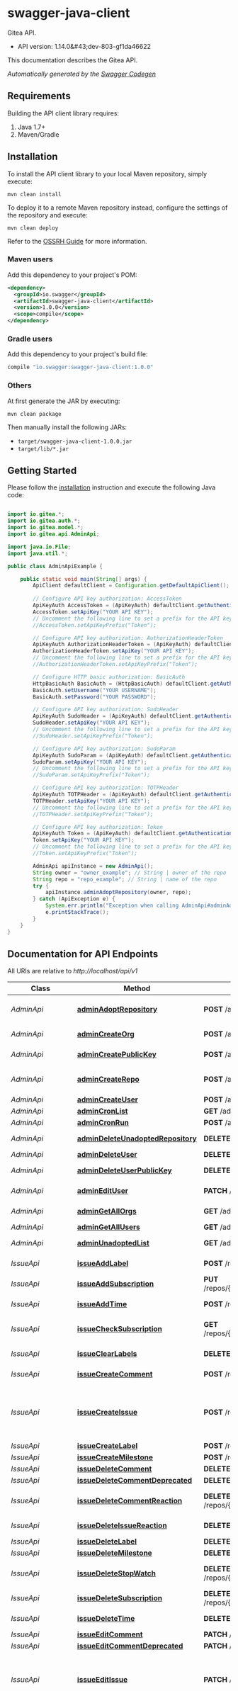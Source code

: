 # swagger-java-client

Gitea API.
- API version: 1.14.0&amp;#43;dev-803-gf1da46622

This documentation describes the Gitea API.


*Automatically generated by the [Swagger Codegen](https://github.com/swagger-api/swagger-codegen)*


## Requirements

Building the API client library requires:
1. Java 1.7+
2. Maven/Gradle

## Installation

To install the API client library to your local Maven repository, simply execute:

```shell
mvn clean install
```

To deploy it to a remote Maven repository instead, configure the settings of the repository and execute:

```shell
mvn clean deploy
```

Refer to the [OSSRH Guide](http://central.sonatype.org/pages/ossrh-guide.html) for more information.

### Maven users

Add this dependency to your project's POM:

```xml
<dependency>
  <groupId>io.swagger</groupId>
  <artifactId>swagger-java-client</artifactId>
  <version>1.0.0</version>
  <scope>compile</scope>
</dependency>
```

### Gradle users

Add this dependency to your project's build file:

```groovy
compile "io.swagger:swagger-java-client:1.0.0"
```

### Others

At first generate the JAR by executing:

```shell
mvn clean package
```

Then manually install the following JARs:

* `target/swagger-java-client-1.0.0.jar`
* `target/lib/*.jar`

## Getting Started

Please follow the [installation](#installation) instruction and execute the following Java code:

```java

import io.gitea.*;
import io.gitea.auth.*;
import io.gitea.model.*;
import io.gitea.api.AdminApi;

import java.io.File;
import java.util.*;

public class AdminApiExample {

    public static void main(String[] args) {
        ApiClient defaultClient = Configuration.getDefaultApiClient();
        
        // Configure API key authorization: AccessToken
        ApiKeyAuth AccessToken = (ApiKeyAuth) defaultClient.getAuthentication("AccessToken");
        AccessToken.setApiKey("YOUR API KEY");
        // Uncomment the following line to set a prefix for the API key, e.g. "Token" (defaults to null)
        //AccessToken.setApiKeyPrefix("Token");

        // Configure API key authorization: AuthorizationHeaderToken
        ApiKeyAuth AuthorizationHeaderToken = (ApiKeyAuth) defaultClient.getAuthentication("AuthorizationHeaderToken");
        AuthorizationHeaderToken.setApiKey("YOUR API KEY");
        // Uncomment the following line to set a prefix for the API key, e.g. "Token" (defaults to null)
        //AuthorizationHeaderToken.setApiKeyPrefix("Token");

        // Configure HTTP basic authorization: BasicAuth
        HttpBasicAuth BasicAuth = (HttpBasicAuth) defaultClient.getAuthentication("BasicAuth");
        BasicAuth.setUsername("YOUR USERNAME");
        BasicAuth.setPassword("YOUR PASSWORD");

        // Configure API key authorization: SudoHeader
        ApiKeyAuth SudoHeader = (ApiKeyAuth) defaultClient.getAuthentication("SudoHeader");
        SudoHeader.setApiKey("YOUR API KEY");
        // Uncomment the following line to set a prefix for the API key, e.g. "Token" (defaults to null)
        //SudoHeader.setApiKeyPrefix("Token");

        // Configure API key authorization: SudoParam
        ApiKeyAuth SudoParam = (ApiKeyAuth) defaultClient.getAuthentication("SudoParam");
        SudoParam.setApiKey("YOUR API KEY");
        // Uncomment the following line to set a prefix for the API key, e.g. "Token" (defaults to null)
        //SudoParam.setApiKeyPrefix("Token");

        // Configure API key authorization: TOTPHeader
        ApiKeyAuth TOTPHeader = (ApiKeyAuth) defaultClient.getAuthentication("TOTPHeader");
        TOTPHeader.setApiKey("YOUR API KEY");
        // Uncomment the following line to set a prefix for the API key, e.g. "Token" (defaults to null)
        //TOTPHeader.setApiKeyPrefix("Token");

        // Configure API key authorization: Token
        ApiKeyAuth Token = (ApiKeyAuth) defaultClient.getAuthentication("Token");
        Token.setApiKey("YOUR API KEY");
        // Uncomment the following line to set a prefix for the API key, e.g. "Token" (defaults to null)
        //Token.setApiKeyPrefix("Token");

        AdminApi apiInstance = new AdminApi();
        String owner = "owner_example"; // String | owner of the repo
        String repo = "repo_example"; // String | name of the repo
        try {
            apiInstance.adminAdoptRepository(owner, repo);
        } catch (ApiException e) {
            System.err.println("Exception when calling AdminApi#adminAdoptRepository");
            e.printStackTrace();
        }
    }
}

```

## Documentation for API Endpoints

All URIs are relative to *http://localhost/api/v1*

Class | Method | HTTP request | Description
------------ | ------------- | ------------- | -------------
*AdminApi* | [**adminAdoptRepository**](docs/AdminApi.md#adminAdoptRepository) | **POST** /admin/unadopted/{owner}/{repo} | Adopt unadopted files as a repository
*AdminApi* | [**adminCreateOrg**](docs/AdminApi.md#adminCreateOrg) | **POST** /admin/users/{username}/orgs | Create an organization
*AdminApi* | [**adminCreatePublicKey**](docs/AdminApi.md#adminCreatePublicKey) | **POST** /admin/users/{username}/keys | Add a public key on behalf of a user
*AdminApi* | [**adminCreateRepo**](docs/AdminApi.md#adminCreateRepo) | **POST** /admin/users/{username}/repos | Create a repository on behalf of a user
*AdminApi* | [**adminCreateUser**](docs/AdminApi.md#adminCreateUser) | **POST** /admin/users | Create a user
*AdminApi* | [**adminCronList**](docs/AdminApi.md#adminCronList) | **GET** /admin/cron | List cron tasks
*AdminApi* | [**adminCronRun**](docs/AdminApi.md#adminCronRun) | **POST** /admin/cron/{task} | Run cron task
*AdminApi* | [**adminDeleteUnadoptedRepository**](docs/AdminApi.md#adminDeleteUnadoptedRepository) | **DELETE** /admin/unadopted/{owner}/{repo} | Delete unadopted files
*AdminApi* | [**adminDeleteUser**](docs/AdminApi.md#adminDeleteUser) | **DELETE** /admin/users/{username} | Delete a user
*AdminApi* | [**adminDeleteUserPublicKey**](docs/AdminApi.md#adminDeleteUserPublicKey) | **DELETE** /admin/users/{username}/keys/{id} | Delete a user&#39;s public key
*AdminApi* | [**adminEditUser**](docs/AdminApi.md#adminEditUser) | **PATCH** /admin/users/{username} | Edit an existing user
*AdminApi* | [**adminGetAllOrgs**](docs/AdminApi.md#adminGetAllOrgs) | **GET** /admin/orgs | List all organizations
*AdminApi* | [**adminGetAllUsers**](docs/AdminApi.md#adminGetAllUsers) | **GET** /admin/users | List all users
*AdminApi* | [**adminUnadoptedList**](docs/AdminApi.md#adminUnadoptedList) | **GET** /admin/unadopted | List unadopted repositories
*IssueApi* | [**issueAddLabel**](docs/IssueApi.md#issueAddLabel) | **POST** /repos/{owner}/{repo}/issues/{index}/labels | Add a label to an issue
*IssueApi* | [**issueAddSubscription**](docs/IssueApi.md#issueAddSubscription) | **PUT** /repos/{owner}/{repo}/issues/{index}/subscriptions/{user} | Subscribe user to issue
*IssueApi* | [**issueAddTime**](docs/IssueApi.md#issueAddTime) | **POST** /repos/{owner}/{repo}/issues/{index}/times | Add tracked time to a issue
*IssueApi* | [**issueCheckSubscription**](docs/IssueApi.md#issueCheckSubscription) | **GET** /repos/{owner}/{repo}/issues/{index}/subscriptions/check | Check if user is subscribed to an issue
*IssueApi* | [**issueClearLabels**](docs/IssueApi.md#issueClearLabels) | **DELETE** /repos/{owner}/{repo}/issues/{index}/labels | Remove all labels from an issue
*IssueApi* | [**issueCreateComment**](docs/IssueApi.md#issueCreateComment) | **POST** /repos/{owner}/{repo}/issues/{index}/comments | Add a comment to an issue
*IssueApi* | [**issueCreateIssue**](docs/IssueApi.md#issueCreateIssue) | **POST** /repos/{owner}/{repo}/issues | Create an issue. If using deadline only the date will be taken into account, and time of day ignored.
*IssueApi* | [**issueCreateLabel**](docs/IssueApi.md#issueCreateLabel) | **POST** /repos/{owner}/{repo}/labels | Create a label
*IssueApi* | [**issueCreateMilestone**](docs/IssueApi.md#issueCreateMilestone) | **POST** /repos/{owner}/{repo}/milestones | Create a milestone
*IssueApi* | [**issueDeleteComment**](docs/IssueApi.md#issueDeleteComment) | **DELETE** /repos/{owner}/{repo}/issues/comments/{id} | Delete a comment
*IssueApi* | [**issueDeleteCommentDeprecated**](docs/IssueApi.md#issueDeleteCommentDeprecated) | **DELETE** /repos/{owner}/{repo}/issues/{index}/comments/{id} | Delete a comment
*IssueApi* | [**issueDeleteCommentReaction**](docs/IssueApi.md#issueDeleteCommentReaction) | **DELETE** /repos/{owner}/{repo}/issues/comments/{id}/reactions | Remove a reaction from a comment of an issue
*IssueApi* | [**issueDeleteIssueReaction**](docs/IssueApi.md#issueDeleteIssueReaction) | **DELETE** /repos/{owner}/{repo}/issues/{index}/reactions | Remove a reaction from an issue
*IssueApi* | [**issueDeleteLabel**](docs/IssueApi.md#issueDeleteLabel) | **DELETE** /repos/{owner}/{repo}/labels/{id} | Delete a label
*IssueApi* | [**issueDeleteMilestone**](docs/IssueApi.md#issueDeleteMilestone) | **DELETE** /repos/{owner}/{repo}/milestones/{id} | Delete a milestone
*IssueApi* | [**issueDeleteStopWatch**](docs/IssueApi.md#issueDeleteStopWatch) | **DELETE** /repos/{owner}/{repo}/issues/{index}/stopwatch/delete | Delete an issue&#39;s existing stopwatch.
*IssueApi* | [**issueDeleteSubscription**](docs/IssueApi.md#issueDeleteSubscription) | **DELETE** /repos/{owner}/{repo}/issues/{index}/subscriptions/{user} | Unsubscribe user from issue
*IssueApi* | [**issueDeleteTime**](docs/IssueApi.md#issueDeleteTime) | **DELETE** /repos/{owner}/{repo}/issues/{index}/times/{id} | Delete specific tracked time
*IssueApi* | [**issueEditComment**](docs/IssueApi.md#issueEditComment) | **PATCH** /repos/{owner}/{repo}/issues/comments/{id} | Edit a comment
*IssueApi* | [**issueEditCommentDeprecated**](docs/IssueApi.md#issueEditCommentDeprecated) | **PATCH** /repos/{owner}/{repo}/issues/{index}/comments/{id} | Edit a comment
*IssueApi* | [**issueEditIssue**](docs/IssueApi.md#issueEditIssue) | **PATCH** /repos/{owner}/{repo}/issues/{index} | Edit an issue. If using deadline only the date will be taken into account, and time of day ignored.
*IssueApi* | [**issueEditIssueDeadline**](docs/IssueApi.md#issueEditIssueDeadline) | **POST** /repos/{owner}/{repo}/issues/{index}/deadline | Set an issue deadline. If set to null, the deadline is deleted. If using deadline only the date will be taken into account, and time of day ignored.
*IssueApi* | [**issueEditLabel**](docs/IssueApi.md#issueEditLabel) | **PATCH** /repos/{owner}/{repo}/labels/{id} | Update a label
*IssueApi* | [**issueEditMilestone**](docs/IssueApi.md#issueEditMilestone) | **PATCH** /repos/{owner}/{repo}/milestones/{id} | Update a milestone
*IssueApi* | [**issueGetComment**](docs/IssueApi.md#issueGetComment) | **GET** /repos/{owner}/{repo}/issues/comments/{id} | Get a comment
*IssueApi* | [**issueGetCommentReactions**](docs/IssueApi.md#issueGetCommentReactions) | **GET** /repos/{owner}/{repo}/issues/comments/{id}/reactions | Get a list of reactions from a comment of an issue
*IssueApi* | [**issueGetComments**](docs/IssueApi.md#issueGetComments) | **GET** /repos/{owner}/{repo}/issues/{index}/comments | List all comments on an issue
*IssueApi* | [**issueGetIssue**](docs/IssueApi.md#issueGetIssue) | **GET** /repos/{owner}/{repo}/issues/{index} | Get an issue
*IssueApi* | [**issueGetIssueReactions**](docs/IssueApi.md#issueGetIssueReactions) | **GET** /repos/{owner}/{repo}/issues/{index}/reactions | Get a list reactions of an issue
*IssueApi* | [**issueGetLabel**](docs/IssueApi.md#issueGetLabel) | **GET** /repos/{owner}/{repo}/labels/{id} | Get a single label
*IssueApi* | [**issueGetLabels**](docs/IssueApi.md#issueGetLabels) | **GET** /repos/{owner}/{repo}/issues/{index}/labels | Get an issue&#39;s labels
*IssueApi* | [**issueGetMilestone**](docs/IssueApi.md#issueGetMilestone) | **GET** /repos/{owner}/{repo}/milestones/{id} | Get a milestone
*IssueApi* | [**issueGetMilestonesList**](docs/IssueApi.md#issueGetMilestonesList) | **GET** /repos/{owner}/{repo}/milestones | Get all of a repository&#39;s opened milestones
*IssueApi* | [**issueGetRepoComments**](docs/IssueApi.md#issueGetRepoComments) | **GET** /repos/{owner}/{repo}/issues/comments | List all comments in a repository
*IssueApi* | [**issueListIssues**](docs/IssueApi.md#issueListIssues) | **GET** /repos/{owner}/{repo}/issues | List a repository&#39;s issues
*IssueApi* | [**issueListLabels**](docs/IssueApi.md#issueListLabels) | **GET** /repos/{owner}/{repo}/labels | Get all of a repository&#39;s labels
*IssueApi* | [**issuePostCommentReaction**](docs/IssueApi.md#issuePostCommentReaction) | **POST** /repos/{owner}/{repo}/issues/comments/{id}/reactions | Add a reaction to a comment of an issue
*IssueApi* | [**issuePostIssueReaction**](docs/IssueApi.md#issuePostIssueReaction) | **POST** /repos/{owner}/{repo}/issues/{index}/reactions | Add a reaction to an issue
*IssueApi* | [**issueRemoveLabel**](docs/IssueApi.md#issueRemoveLabel) | **DELETE** /repos/{owner}/{repo}/issues/{index}/labels/{id} | Remove a label from an issue
*IssueApi* | [**issueReplaceLabels**](docs/IssueApi.md#issueReplaceLabels) | **PUT** /repos/{owner}/{repo}/issues/{index}/labels | Replace an issue&#39;s labels
*IssueApi* | [**issueResetTime**](docs/IssueApi.md#issueResetTime) | **DELETE** /repos/{owner}/{repo}/issues/{index}/times | Reset a tracked time of an issue
*IssueApi* | [**issueSearchIssues**](docs/IssueApi.md#issueSearchIssues) | **GET** /repos/issues/search | Search for issues across the repositories that the user has access to
*IssueApi* | [**issueStartStopWatch**](docs/IssueApi.md#issueStartStopWatch) | **POST** /repos/{owner}/{repo}/issues/{index}/stopwatch/start | Start stopwatch on an issue.
*IssueApi* | [**issueStopStopWatch**](docs/IssueApi.md#issueStopStopWatch) | **POST** /repos/{owner}/{repo}/issues/{index}/stopwatch/stop | Stop an issue&#39;s existing stopwatch.
*IssueApi* | [**issueSubscriptions**](docs/IssueApi.md#issueSubscriptions) | **GET** /repos/{owner}/{repo}/issues/{index}/subscriptions | Get users who subscribed on an issue.
*IssueApi* | [**issueTrackedTimes**](docs/IssueApi.md#issueTrackedTimes) | **GET** /repos/{owner}/{repo}/issues/{index}/times | List an issue&#39;s tracked times
*MiscellaneousApi* | [**getSigningKey**](docs/MiscellaneousApi.md#getSigningKey) | **GET** /signing-key.gpg | Get default signing-key.gpg
*MiscellaneousApi* | [**getVersion**](docs/MiscellaneousApi.md#getVersion) | **GET** /version | Returns the version of the Gitea application
*MiscellaneousApi* | [**renderMarkdown**](docs/MiscellaneousApi.md#renderMarkdown) | **POST** /markdown | Render a markdown document as HTML
*MiscellaneousApi* | [**renderMarkdownRaw**](docs/MiscellaneousApi.md#renderMarkdownRaw) | **POST** /markdown/raw | Render raw markdown as HTML
*NotificationApi* | [**notifyGetList**](docs/NotificationApi.md#notifyGetList) | **GET** /notifications | List users&#39;s notification threads
*NotificationApi* | [**notifyGetRepoList**](docs/NotificationApi.md#notifyGetRepoList) | **GET** /repos/{owner}/{repo}/notifications | List users&#39;s notification threads on a specific repo
*NotificationApi* | [**notifyGetThread**](docs/NotificationApi.md#notifyGetThread) | **GET** /notifications/threads/{id} | Get notification thread by ID
*NotificationApi* | [**notifyNewAvailable**](docs/NotificationApi.md#notifyNewAvailable) | **GET** /notifications/new | Check if unread notifications exist
*NotificationApi* | [**notifyReadList**](docs/NotificationApi.md#notifyReadList) | **PUT** /notifications | Mark notification threads as read, pinned or unread
*NotificationApi* | [**notifyReadRepoList**](docs/NotificationApi.md#notifyReadRepoList) | **PUT** /repos/{owner}/{repo}/notifications | Mark notification threads as read, pinned or unread on a specific repo
*NotificationApi* | [**notifyReadThread**](docs/NotificationApi.md#notifyReadThread) | **PATCH** /notifications/threads/{id} | Mark notification thread as read by ID
*OrganizationApi* | [**createOrgRepo**](docs/OrganizationApi.md#createOrgRepo) | **POST** /orgs/{org}/repos | Create a repository in an organization
*OrganizationApi* | [**createOrgRepoDeprecated**](docs/OrganizationApi.md#createOrgRepoDeprecated) | **POST** /org/{org}/repos | Create a repository in an organization
*OrganizationApi* | [**orgAddTeamMember**](docs/OrganizationApi.md#orgAddTeamMember) | **PUT** /teams/{id}/members/{username} | Add a team member
*OrganizationApi* | [**orgAddTeamRepository**](docs/OrganizationApi.md#orgAddTeamRepository) | **PUT** /teams/{id}/repos/{org}/{repo} | Add a repository to a team
*OrganizationApi* | [**orgConcealMember**](docs/OrganizationApi.md#orgConcealMember) | **DELETE** /orgs/{org}/public_members/{username} | Conceal a user&#39;s membership
*OrganizationApi* | [**orgCreate**](docs/OrganizationApi.md#orgCreate) | **POST** /orgs | Create an organization
*OrganizationApi* | [**orgCreateHook**](docs/OrganizationApi.md#orgCreateHook) | **POST** /orgs/{org}/hooks/ | Create a hook
*OrganizationApi* | [**orgCreateLabel**](docs/OrganizationApi.md#orgCreateLabel) | **POST** /orgs/{org}/labels | Create a label for an organization
*OrganizationApi* | [**orgCreateTeam**](docs/OrganizationApi.md#orgCreateTeam) | **POST** /orgs/{org}/teams | Create a team
*OrganizationApi* | [**orgDelete**](docs/OrganizationApi.md#orgDelete) | **DELETE** /orgs/{org} | Delete an organization
*OrganizationApi* | [**orgDeleteHook**](docs/OrganizationApi.md#orgDeleteHook) | **DELETE** /orgs/{org}/hooks/{id} | Delete a hook
*OrganizationApi* | [**orgDeleteLabel**](docs/OrganizationApi.md#orgDeleteLabel) | **DELETE** /orgs/{org}/labels/{id} | Delete a label
*OrganizationApi* | [**orgDeleteMember**](docs/OrganizationApi.md#orgDeleteMember) | **DELETE** /orgs/{org}/members/{username} | Remove a member from an organization
*OrganizationApi* | [**orgDeleteTeam**](docs/OrganizationApi.md#orgDeleteTeam) | **DELETE** /teams/{id} | Delete a team
*OrganizationApi* | [**orgEdit**](docs/OrganizationApi.md#orgEdit) | **PATCH** /orgs/{org} | Edit an organization
*OrganizationApi* | [**orgEditHook**](docs/OrganizationApi.md#orgEditHook) | **PATCH** /orgs/{org}/hooks/{id} | Update a hook
*OrganizationApi* | [**orgEditLabel**](docs/OrganizationApi.md#orgEditLabel) | **PATCH** /orgs/{org}/labels/{id} | Update a label
*OrganizationApi* | [**orgEditTeam**](docs/OrganizationApi.md#orgEditTeam) | **PATCH** /teams/{id} | Edit a team
*OrganizationApi* | [**orgGet**](docs/OrganizationApi.md#orgGet) | **GET** /orgs/{org} | Get an organization
*OrganizationApi* | [**orgGetAll**](docs/OrganizationApi.md#orgGetAll) | **GET** /orgs | Get list of organizations
*OrganizationApi* | [**orgGetHook**](docs/OrganizationApi.md#orgGetHook) | **GET** /orgs/{org}/hooks/{id} | Get a hook
*OrganizationApi* | [**orgGetLabel**](docs/OrganizationApi.md#orgGetLabel) | **GET** /orgs/{org}/labels/{id} | Get a single label
*OrganizationApi* | [**orgGetTeam**](docs/OrganizationApi.md#orgGetTeam) | **GET** /teams/{id} | Get a team
*OrganizationApi* | [**orgIsMember**](docs/OrganizationApi.md#orgIsMember) | **GET** /orgs/{org}/members/{username} | Check if a user is a member of an organization
*OrganizationApi* | [**orgIsPublicMember**](docs/OrganizationApi.md#orgIsPublicMember) | **GET** /orgs/{org}/public_members/{username} | Check if a user is a public member of an organization
*OrganizationApi* | [**orgListCurrentUserOrgs**](docs/OrganizationApi.md#orgListCurrentUserOrgs) | **GET** /user/orgs | List the current user&#39;s organizations
*OrganizationApi* | [**orgListHooks**](docs/OrganizationApi.md#orgListHooks) | **GET** /orgs/{org}/hooks | List an organization&#39;s webhooks
*OrganizationApi* | [**orgListLabels**](docs/OrganizationApi.md#orgListLabels) | **GET** /orgs/{org}/labels | List an organization&#39;s labels
*OrganizationApi* | [**orgListMembers**](docs/OrganizationApi.md#orgListMembers) | **GET** /orgs/{org}/members | List an organization&#39;s members
*OrganizationApi* | [**orgListPublicMembers**](docs/OrganizationApi.md#orgListPublicMembers) | **GET** /orgs/{org}/public_members | List an organization&#39;s public members
*OrganizationApi* | [**orgListRepos**](docs/OrganizationApi.md#orgListRepos) | **GET** /orgs/{org}/repos | List an organization&#39;s repos
*OrganizationApi* | [**orgListTeamMember**](docs/OrganizationApi.md#orgListTeamMember) | **GET** /teams/{id}/members/{username} | List a particular member of team
*OrganizationApi* | [**orgListTeamMembers**](docs/OrganizationApi.md#orgListTeamMembers) | **GET** /teams/{id}/members | List a team&#39;s members
*OrganizationApi* | [**orgListTeamRepos**](docs/OrganizationApi.md#orgListTeamRepos) | **GET** /teams/{id}/repos | List a team&#39;s repos
*OrganizationApi* | [**orgListTeams**](docs/OrganizationApi.md#orgListTeams) | **GET** /orgs/{org}/teams | List an organization&#39;s teams
*OrganizationApi* | [**orgListUserOrgs**](docs/OrganizationApi.md#orgListUserOrgs) | **GET** /users/{username}/orgs | List a user&#39;s organizations
*OrganizationApi* | [**orgPublicizeMember**](docs/OrganizationApi.md#orgPublicizeMember) | **PUT** /orgs/{org}/public_members/{username} | Publicize a user&#39;s membership
*OrganizationApi* | [**orgRemoveTeamMember**](docs/OrganizationApi.md#orgRemoveTeamMember) | **DELETE** /teams/{id}/members/{username} | Remove a team member
*OrganizationApi* | [**orgRemoveTeamRepository**](docs/OrganizationApi.md#orgRemoveTeamRepository) | **DELETE** /teams/{id}/repos/{org}/{repo} | Remove a repository from a team
*OrganizationApi* | [**teamSearch**](docs/OrganizationApi.md#teamSearch) | **GET** /orgs/{org}/teams/search | Search for teams within an organization
*RepositoryApi* | [**createCurrentUserRepo**](docs/RepositoryApi.md#createCurrentUserRepo) | **POST** /user/repos | Create a repository
*RepositoryApi* | [**createFork**](docs/RepositoryApi.md#createFork) | **POST** /repos/{owner}/{repo}/forks | Fork a repository
*RepositoryApi* | [**getBlob**](docs/RepositoryApi.md#getBlob) | **GET** /repos/{owner}/{repo}/git/blobs/{sha} | Gets the blob of a repository.
*RepositoryApi* | [**getTag**](docs/RepositoryApi.md#getTag) | **GET** /repos/{owner}/{repo}/git/tags/{sha} | Gets the tag object of an annotated tag (not lightweight tags)
*RepositoryApi* | [**getTree**](docs/RepositoryApi.md#getTree) | **GET** /repos/{owner}/{repo}/git/trees/{sha} | Gets the tree of a repository.
*RepositoryApi* | [**listForks**](docs/RepositoryApi.md#listForks) | **GET** /repos/{owner}/{repo}/forks | List a repository&#39;s forks
*RepositoryApi* | [**repoAddCollaborator**](docs/RepositoryApi.md#repoAddCollaborator) | **PUT** /repos/{owner}/{repo}/collaborators/{collaborator} | Add a collaborator to a repository
*RepositoryApi* | [**repoAddTeam**](docs/RepositoryApi.md#repoAddTeam) | **PUT** /repos/{owner}/{repo}/teams/{team} | Add a team to a repository
*RepositoryApi* | [**repoAddTopc**](docs/RepositoryApi.md#repoAddTopc) | **PUT** /repos/{owner}/{repo}/topics/{topic} | Add a topic to a repository
*RepositoryApi* | [**repoCheckCollaborator**](docs/RepositoryApi.md#repoCheckCollaborator) | **GET** /repos/{owner}/{repo}/collaborators/{collaborator} | Check if a user is a collaborator of a repository
*RepositoryApi* | [**repoCheckTeam**](docs/RepositoryApi.md#repoCheckTeam) | **GET** /repos/{owner}/{repo}/teams/{team} | Check if a team is assigned to a repository
*RepositoryApi* | [**repoCreateBranch**](docs/RepositoryApi.md#repoCreateBranch) | **POST** /repos/{owner}/{repo}/branches | Create a branch
*RepositoryApi* | [**repoCreateBranchProtection**](docs/RepositoryApi.md#repoCreateBranchProtection) | **POST** /repos/{owner}/{repo}/branch_protections | Create a branch protections for a repository
*RepositoryApi* | [**repoCreateFile**](docs/RepositoryApi.md#repoCreateFile) | **POST** /repos/{owner}/{repo}/contents/{filepath} | Create a file in a repository
*RepositoryApi* | [**repoCreateHook**](docs/RepositoryApi.md#repoCreateHook) | **POST** /repos/{owner}/{repo}/hooks | Create a hook
*RepositoryApi* | [**repoCreateKey**](docs/RepositoryApi.md#repoCreateKey) | **POST** /repos/{owner}/{repo}/keys | Add a key to a repository
*RepositoryApi* | [**repoCreatePullRequest**](docs/RepositoryApi.md#repoCreatePullRequest) | **POST** /repos/{owner}/{repo}/pulls | Create a pull request
*RepositoryApi* | [**repoCreatePullReview**](docs/RepositoryApi.md#repoCreatePullReview) | **POST** /repos/{owner}/{repo}/pulls/{index}/reviews | Create a review to an pull request
*RepositoryApi* | [**repoCreatePullReviewRequests**](docs/RepositoryApi.md#repoCreatePullReviewRequests) | **POST** /repos/{owner}/{repo}/pulls/{index}/requested_reviewers | create review requests for a pull request
*RepositoryApi* | [**repoCreateRelease**](docs/RepositoryApi.md#repoCreateRelease) | **POST** /repos/{owner}/{repo}/releases | Create a release
*RepositoryApi* | [**repoCreateReleaseAttachment**](docs/RepositoryApi.md#repoCreateReleaseAttachment) | **POST** /repos/{owner}/{repo}/releases/{id}/assets | Create a release attachment
*RepositoryApi* | [**repoCreateStatus**](docs/RepositoryApi.md#repoCreateStatus) | **POST** /repos/{owner}/{repo}/statuses/{sha} | Create a commit status
*RepositoryApi* | [**repoDelete**](docs/RepositoryApi.md#repoDelete) | **DELETE** /repos/{owner}/{repo} | Delete a repository
*RepositoryApi* | [**repoDeleteBranch**](docs/RepositoryApi.md#repoDeleteBranch) | **DELETE** /repos/{owner}/{repo}/branches/{branch} | Delete a specific branch from a repository
*RepositoryApi* | [**repoDeleteBranchProtection**](docs/RepositoryApi.md#repoDeleteBranchProtection) | **DELETE** /repos/{owner}/{repo}/branch_protections/{name} | Delete a specific branch protection for the repository
*RepositoryApi* | [**repoDeleteCollaborator**](docs/RepositoryApi.md#repoDeleteCollaborator) | **DELETE** /repos/{owner}/{repo}/collaborators/{collaborator} | Delete a collaborator from a repository
*RepositoryApi* | [**repoDeleteFile**](docs/RepositoryApi.md#repoDeleteFile) | **DELETE** /repos/{owner}/{repo}/contents/{filepath} | Delete a file in a repository
*RepositoryApi* | [**repoDeleteGitHook**](docs/RepositoryApi.md#repoDeleteGitHook) | **DELETE** /repos/{owner}/{repo}/hooks/git/{id} | Delete a Git hook in a repository
*RepositoryApi* | [**repoDeleteHook**](docs/RepositoryApi.md#repoDeleteHook) | **DELETE** /repos/{owner}/{repo}/hooks/{id} | Delete a hook in a repository
*RepositoryApi* | [**repoDeleteKey**](docs/RepositoryApi.md#repoDeleteKey) | **DELETE** /repos/{owner}/{repo}/keys/{id} | Delete a key from a repository
*RepositoryApi* | [**repoDeletePullReview**](docs/RepositoryApi.md#repoDeletePullReview) | **DELETE** /repos/{owner}/{repo}/pulls/{index}/reviews/{id} | Delete a specific review from a pull request
*RepositoryApi* | [**repoDeletePullReviewRequests**](docs/RepositoryApi.md#repoDeletePullReviewRequests) | **DELETE** /repos/{owner}/{repo}/pulls/{index}/requested_reviewers | cancel review requests for a pull request
*RepositoryApi* | [**repoDeleteRelease**](docs/RepositoryApi.md#repoDeleteRelease) | **DELETE** /repos/{owner}/{repo}/releases/{id} | Delete a release
*RepositoryApi* | [**repoDeleteReleaseAttachment**](docs/RepositoryApi.md#repoDeleteReleaseAttachment) | **DELETE** /repos/{owner}/{repo}/releases/{id}/assets/{attachment_id} | Delete a release attachment
*RepositoryApi* | [**repoDeleteReleaseByTag**](docs/RepositoryApi.md#repoDeleteReleaseByTag) | **DELETE** /repos/{owner}/{repo}/releases/tags/{tag} | Delete a release by tag name
*RepositoryApi* | [**repoDeleteTag**](docs/RepositoryApi.md#repoDeleteTag) | **DELETE** /repos/{owner}/{repo}/tags/{tag} | Delete a repository&#39;s tag by name
*RepositoryApi* | [**repoDeleteTeam**](docs/RepositoryApi.md#repoDeleteTeam) | **DELETE** /repos/{owner}/{repo}/teams/{team} | Delete a team from a repository
*RepositoryApi* | [**repoDeleteTopic**](docs/RepositoryApi.md#repoDeleteTopic) | **DELETE** /repos/{owner}/{repo}/topics/{topic} | Delete a topic from a repository
*RepositoryApi* | [**repoDismissPullReview**](docs/RepositoryApi.md#repoDismissPullReview) | **POST** /repos/{owner}/{repo}/pulls/{index}/reviews/{id}/dismissals | Dismiss a review for a pull request
*RepositoryApi* | [**repoDownloadPullDiff**](docs/RepositoryApi.md#repoDownloadPullDiff) | **GET** /repos/{owner}/{repo}/pulls/{index}.diff | Get a pull request diff
*RepositoryApi* | [**repoDownloadPullPatch**](docs/RepositoryApi.md#repoDownloadPullPatch) | **GET** /repos/{owner}/{repo}/pulls/{index}.patch | Get a pull request patch file
*RepositoryApi* | [**repoEdit**](docs/RepositoryApi.md#repoEdit) | **PATCH** /repos/{owner}/{repo} | Edit a repository&#39;s properties. Only fields that are set will be changed.
*RepositoryApi* | [**repoEditBranchProtection**](docs/RepositoryApi.md#repoEditBranchProtection) | **PATCH** /repos/{owner}/{repo}/branch_protections/{name} | Edit a branch protections for a repository. Only fields that are set will be changed
*RepositoryApi* | [**repoEditGitHook**](docs/RepositoryApi.md#repoEditGitHook) | **PATCH** /repos/{owner}/{repo}/hooks/git/{id} | Edit a Git hook in a repository
*RepositoryApi* | [**repoEditHook**](docs/RepositoryApi.md#repoEditHook) | **PATCH** /repos/{owner}/{repo}/hooks/{id} | Edit a hook in a repository
*RepositoryApi* | [**repoEditPullRequest**](docs/RepositoryApi.md#repoEditPullRequest) | **PATCH** /repos/{owner}/{repo}/pulls/{index} | Update a pull request. If using deadline only the date will be taken into account, and time of day ignored.
*RepositoryApi* | [**repoEditRelease**](docs/RepositoryApi.md#repoEditRelease) | **PATCH** /repos/{owner}/{repo}/releases/{id} | Update a release
*RepositoryApi* | [**repoEditReleaseAttachment**](docs/RepositoryApi.md#repoEditReleaseAttachment) | **PATCH** /repos/{owner}/{repo}/releases/{id}/assets/{attachment_id} | Edit a release attachment
*RepositoryApi* | [**repoGet**](docs/RepositoryApi.md#repoGet) | **GET** /repos/{owner}/{repo} | Get a repository
*RepositoryApi* | [**repoGetAllCommits**](docs/RepositoryApi.md#repoGetAllCommits) | **GET** /repos/{owner}/{repo}/commits | Get a list of all commits from a repository
*RepositoryApi* | [**repoGetArchive**](docs/RepositoryApi.md#repoGetArchive) | **GET** /repos/{owner}/{repo}/archive/{archive} | Get an archive of a repository
*RepositoryApi* | [**repoGetBranch**](docs/RepositoryApi.md#repoGetBranch) | **GET** /repos/{owner}/{repo}/branches/{branch} | Retrieve a specific branch from a repository, including its effective branch protection
*RepositoryApi* | [**repoGetBranchProtection**](docs/RepositoryApi.md#repoGetBranchProtection) | **GET** /repos/{owner}/{repo}/branch_protections/{name} | Get a specific branch protection for the repository
*RepositoryApi* | [**repoGetByID**](docs/RepositoryApi.md#repoGetByID) | **GET** /repositories/{id} | Get a repository by id
*RepositoryApi* | [**repoGetCombinedStatusByRef**](docs/RepositoryApi.md#repoGetCombinedStatusByRef) | **GET** /repos/{owner}/{repo}/commits/{ref}/status | Get a commit&#39;s combined status, by branch/tag/commit reference
*RepositoryApi* | [**repoGetContents**](docs/RepositoryApi.md#repoGetContents) | **GET** /repos/{owner}/{repo}/contents/{filepath} | Gets the metadata and contents (if a file) of an entry in a repository, or a list of entries if a dir
*RepositoryApi* | [**repoGetContentsList**](docs/RepositoryApi.md#repoGetContentsList) | **GET** /repos/{owner}/{repo}/contents | Gets the metadata of all the entries of the root dir
*RepositoryApi* | [**repoGetEditorConfig**](docs/RepositoryApi.md#repoGetEditorConfig) | **GET** /repos/{owner}/{repo}/editorconfig/{filepath} | Get the EditorConfig definitions of a file in a repository
*RepositoryApi* | [**repoGetGitHook**](docs/RepositoryApi.md#repoGetGitHook) | **GET** /repos/{owner}/{repo}/hooks/git/{id} | Get a Git hook
*RepositoryApi* | [**repoGetHook**](docs/RepositoryApi.md#repoGetHook) | **GET** /repos/{owner}/{repo}/hooks/{id} | Get a hook
*RepositoryApi* | [**repoGetIssueTemplates**](docs/RepositoryApi.md#repoGetIssueTemplates) | **GET** /repos/{owner}/{repo}/issue_templates | Get available issue templates for a repository
*RepositoryApi* | [**repoGetKey**](docs/RepositoryApi.md#repoGetKey) | **GET** /repos/{owner}/{repo}/keys/{id} | Get a repository&#39;s key by id
*RepositoryApi* | [**repoGetLanguages**](docs/RepositoryApi.md#repoGetLanguages) | **GET** /repos/{owner}/{repo}/languages | Get languages and number of bytes of code written
*RepositoryApi* | [**repoGetPullRequest**](docs/RepositoryApi.md#repoGetPullRequest) | **GET** /repos/{owner}/{repo}/pulls/{index} | Get a pull request
*RepositoryApi* | [**repoGetPullReview**](docs/RepositoryApi.md#repoGetPullReview) | **GET** /repos/{owner}/{repo}/pulls/{index}/reviews/{id} | Get a specific review for a pull request
*RepositoryApi* | [**repoGetPullReviewComments**](docs/RepositoryApi.md#repoGetPullReviewComments) | **GET** /repos/{owner}/{repo}/pulls/{index}/reviews/{id}/comments | Get a specific review for a pull request
*RepositoryApi* | [**repoGetRawFile**](docs/RepositoryApi.md#repoGetRawFile) | **GET** /repos/{owner}/{repo}/raw/{filepath} | Get a file from a repository
*RepositoryApi* | [**repoGetRelease**](docs/RepositoryApi.md#repoGetRelease) | **GET** /repos/{owner}/{repo}/releases/{id} | Get a release
*RepositoryApi* | [**repoGetReleaseAttachment**](docs/RepositoryApi.md#repoGetReleaseAttachment) | **GET** /repos/{owner}/{repo}/releases/{id}/assets/{attachment_id} | Get a release attachment
*RepositoryApi* | [**repoGetReleaseByTag**](docs/RepositoryApi.md#repoGetReleaseByTag) | **GET** /repos/{owner}/{repo}/releases/tags/{tag} | Get a release by tag name
*RepositoryApi* | [**repoGetSingleCommit**](docs/RepositoryApi.md#repoGetSingleCommit) | **GET** /repos/{owner}/{repo}/git/commits/{sha} | Get a single commit from a repository
*RepositoryApi* | [**repoListAllGitRefs**](docs/RepositoryApi.md#repoListAllGitRefs) | **GET** /repos/{owner}/{repo}/git/refs | Get specified ref or filtered repository&#39;s refs
*RepositoryApi* | [**repoListBranchProtection**](docs/RepositoryApi.md#repoListBranchProtection) | **GET** /repos/{owner}/{repo}/branch_protections | List branch protections for a repository
*RepositoryApi* | [**repoListBranches**](docs/RepositoryApi.md#repoListBranches) | **GET** /repos/{owner}/{repo}/branches | List a repository&#39;s branches
*RepositoryApi* | [**repoListCollaborators**](docs/RepositoryApi.md#repoListCollaborators) | **GET** /repos/{owner}/{repo}/collaborators | List a repository&#39;s collaborators
*RepositoryApi* | [**repoListGitHooks**](docs/RepositoryApi.md#repoListGitHooks) | **GET** /repos/{owner}/{repo}/hooks/git | List the Git hooks in a repository
*RepositoryApi* | [**repoListGitRefs**](docs/RepositoryApi.md#repoListGitRefs) | **GET** /repos/{owner}/{repo}/git/refs/{ref} | Get specified ref or filtered repository&#39;s refs
*RepositoryApi* | [**repoListHooks**](docs/RepositoryApi.md#repoListHooks) | **GET** /repos/{owner}/{repo}/hooks | List the hooks in a repository
*RepositoryApi* | [**repoListKeys**](docs/RepositoryApi.md#repoListKeys) | **GET** /repos/{owner}/{repo}/keys | List a repository&#39;s keys
*RepositoryApi* | [**repoListPullRequests**](docs/RepositoryApi.md#repoListPullRequests) | **GET** /repos/{owner}/{repo}/pulls | List a repo&#39;s pull requests
*RepositoryApi* | [**repoListPullReviews**](docs/RepositoryApi.md#repoListPullReviews) | **GET** /repos/{owner}/{repo}/pulls/{index}/reviews | List all reviews for a pull request
*RepositoryApi* | [**repoListReleaseAttachments**](docs/RepositoryApi.md#repoListReleaseAttachments) | **GET** /repos/{owner}/{repo}/releases/{id}/assets | List release&#39;s attachments
*RepositoryApi* | [**repoListReleases**](docs/RepositoryApi.md#repoListReleases) | **GET** /repos/{owner}/{repo}/releases | List a repo&#39;s releases
*RepositoryApi* | [**repoListStargazers**](docs/RepositoryApi.md#repoListStargazers) | **GET** /repos/{owner}/{repo}/stargazers | List a repo&#39;s stargazers
*RepositoryApi* | [**repoListStatuses**](docs/RepositoryApi.md#repoListStatuses) | **GET** /repos/{owner}/{repo}/statuses/{sha} | Get a commit&#39;s statuses
*RepositoryApi* | [**repoListStatusesByRef**](docs/RepositoryApi.md#repoListStatusesByRef) | **GET** /repos/{owner}/{repo}/commits/{ref}/statuses | Get a commit&#39;s statuses, by branch/tag/commit reference
*RepositoryApi* | [**repoListSubscribers**](docs/RepositoryApi.md#repoListSubscribers) | **GET** /repos/{owner}/{repo}/subscribers | List a repo&#39;s watchers
*RepositoryApi* | [**repoListTags**](docs/RepositoryApi.md#repoListTags) | **GET** /repos/{owner}/{repo}/tags | List a repository&#39;s tags
*RepositoryApi* | [**repoListTeams**](docs/RepositoryApi.md#repoListTeams) | **GET** /repos/{owner}/{repo}/teams | List a repository&#39;s teams
*RepositoryApi* | [**repoListTopics**](docs/RepositoryApi.md#repoListTopics) | **GET** /repos/{owner}/{repo}/topics | Get list of topics that a repository has
*RepositoryApi* | [**repoMergePullRequest**](docs/RepositoryApi.md#repoMergePullRequest) | **POST** /repos/{owner}/{repo}/pulls/{index}/merge | Merge a pull request
*RepositoryApi* | [**repoMigrate**](docs/RepositoryApi.md#repoMigrate) | **POST** /repos/migrate | Migrate a remote git repository
*RepositoryApi* | [**repoMirrorSync**](docs/RepositoryApi.md#repoMirrorSync) | **POST** /repos/{owner}/{repo}/mirror-sync | Sync a mirrored repository
*RepositoryApi* | [**repoPullRequestIsMerged**](docs/RepositoryApi.md#repoPullRequestIsMerged) | **GET** /repos/{owner}/{repo}/pulls/{index}/merge | Check if a pull request has been merged
*RepositoryApi* | [**repoSearch**](docs/RepositoryApi.md#repoSearch) | **GET** /repos/search | Search for repositories
*RepositoryApi* | [**repoSigningKey**](docs/RepositoryApi.md#repoSigningKey) | **GET** /repos/{owner}/{repo}/signing-key.gpg | Get signing-key.gpg for given repository
*RepositoryApi* | [**repoSubmitPullReview**](docs/RepositoryApi.md#repoSubmitPullReview) | **POST** /repos/{owner}/{repo}/pulls/{index}/reviews/{id} | Submit a pending review to an pull request
*RepositoryApi* | [**repoTestHook**](docs/RepositoryApi.md#repoTestHook) | **POST** /repos/{owner}/{repo}/hooks/{id}/tests | Test a push webhook
*RepositoryApi* | [**repoTrackedTimes**](docs/RepositoryApi.md#repoTrackedTimes) | **GET** /repos/{owner}/{repo}/times | List a repo&#39;s tracked times
*RepositoryApi* | [**repoTransfer**](docs/RepositoryApi.md#repoTransfer) | **POST** /repos/{owner}/{repo}/transfer | Transfer a repo ownership
*RepositoryApi* | [**repoUnDismissPullReview**](docs/RepositoryApi.md#repoUnDismissPullReview) | **POST** /repos/{owner}/{repo}/pulls/{index}/reviews/{id}/undismissals | Cancel to dismiss a review for a pull request
*RepositoryApi* | [**repoUpdateFile**](docs/RepositoryApi.md#repoUpdateFile) | **PUT** /repos/{owner}/{repo}/contents/{filepath} | Update a file in a repository
*RepositoryApi* | [**repoUpdatePullRequest**](docs/RepositoryApi.md#repoUpdatePullRequest) | **POST** /repos/{owner}/{repo}/pulls/{index}/update | Merge PR&#39;s baseBranch into headBranch
*RepositoryApi* | [**repoUpdateTopics**](docs/RepositoryApi.md#repoUpdateTopics) | **PUT** /repos/{owner}/{repo}/topics | Replace list of topics for a repository
*RepositoryApi* | [**topicSearch**](docs/RepositoryApi.md#topicSearch) | **GET** /topics/search | search topics via keyword
*RepositoryApi* | [**userCurrentCheckSubscription**](docs/RepositoryApi.md#userCurrentCheckSubscription) | **GET** /repos/{owner}/{repo}/subscription | Check if the current user is watching a repo
*RepositoryApi* | [**userCurrentDeleteSubscription**](docs/RepositoryApi.md#userCurrentDeleteSubscription) | **DELETE** /repos/{owner}/{repo}/subscription | Unwatch a repo
*RepositoryApi* | [**userCurrentPutSubscription**](docs/RepositoryApi.md#userCurrentPutSubscription) | **PUT** /repos/{owner}/{repo}/subscription | Watch a repo
*RepositoryApi* | [**userTrackedTimes**](docs/RepositoryApi.md#userTrackedTimes) | **GET** /repos/{owner}/{repo}/times/{user} | List a user&#39;s tracked times in a repo
*SettingsApi* | [**getGeneralAPISettings**](docs/SettingsApi.md#getGeneralAPISettings) | **GET** /settings/api | Get instance&#39;s global settings for api
*SettingsApi* | [**getGeneralAttachmentSettings**](docs/SettingsApi.md#getGeneralAttachmentSettings) | **GET** /settings/attachment | Get instance&#39;s global settings for Attachment
*SettingsApi* | [**getGeneralRepositorySettings**](docs/SettingsApi.md#getGeneralRepositorySettings) | **GET** /settings/repository | Get instance&#39;s global settings for repositories
*SettingsApi* | [**getGeneralUISettings**](docs/SettingsApi.md#getGeneralUISettings) | **GET** /settings/ui | Get instance&#39;s global settings for ui
*UserApi* | [**createCurrentUserRepo**](docs/UserApi.md#createCurrentUserRepo) | **POST** /user/repos | Create a repository
*UserApi* | [**userAddEmail**](docs/UserApi.md#userAddEmail) | **POST** /user/emails | Add email addresses
*UserApi* | [**userCheckFollowing**](docs/UserApi.md#userCheckFollowing) | **GET** /users/{follower}/following/{followee} | Check if one user is following another user
*UserApi* | [**userCreateOAuth2Application**](docs/UserApi.md#userCreateOAuth2Application) | **POST** /user/applications/oauth2 | creates a new OAuth2 application
*UserApi* | [**userCreateToken**](docs/UserApi.md#userCreateToken) | **POST** /users/{username}/tokens | Create an access token
*UserApi* | [**userCurrentCheckFollowing**](docs/UserApi.md#userCurrentCheckFollowing) | **GET** /user/following/{username} | Check whether a user is followed by the authenticated user
*UserApi* | [**userCurrentCheckStarring**](docs/UserApi.md#userCurrentCheckStarring) | **GET** /user/starred/{owner}/{repo} | Whether the authenticated is starring the repo
*UserApi* | [**userCurrentDeleteFollow**](docs/UserApi.md#userCurrentDeleteFollow) | **DELETE** /user/following/{username} | Unfollow a user
*UserApi* | [**userCurrentDeleteGPGKey**](docs/UserApi.md#userCurrentDeleteGPGKey) | **DELETE** /user/gpg_keys/{id} | Remove a GPG key
*UserApi* | [**userCurrentDeleteKey**](docs/UserApi.md#userCurrentDeleteKey) | **DELETE** /user/keys/{id} | Delete a public key
*UserApi* | [**userCurrentDeleteStar**](docs/UserApi.md#userCurrentDeleteStar) | **DELETE** /user/starred/{owner}/{repo} | Unstar the given repo
*UserApi* | [**userCurrentGetGPGKey**](docs/UserApi.md#userCurrentGetGPGKey) | **GET** /user/gpg_keys/{id} | Get a GPG key
*UserApi* | [**userCurrentGetKey**](docs/UserApi.md#userCurrentGetKey) | **GET** /user/keys/{id} | Get a public key
*UserApi* | [**userCurrentListFollowers**](docs/UserApi.md#userCurrentListFollowers) | **GET** /user/followers | List the authenticated user&#39;s followers
*UserApi* | [**userCurrentListFollowing**](docs/UserApi.md#userCurrentListFollowing) | **GET** /user/following | List the users that the authenticated user is following
*UserApi* | [**userCurrentListGPGKeys**](docs/UserApi.md#userCurrentListGPGKeys) | **GET** /user/gpg_keys | List the authenticated user&#39;s GPG keys
*UserApi* | [**userCurrentListKeys**](docs/UserApi.md#userCurrentListKeys) | **GET** /user/keys | List the authenticated user&#39;s public keys
*UserApi* | [**userCurrentListRepos**](docs/UserApi.md#userCurrentListRepos) | **GET** /user/repos | List the repos that the authenticated user owns or has access to
*UserApi* | [**userCurrentListStarred**](docs/UserApi.md#userCurrentListStarred) | **GET** /user/starred | The repos that the authenticated user has starred
*UserApi* | [**userCurrentListSubscriptions**](docs/UserApi.md#userCurrentListSubscriptions) | **GET** /user/subscriptions | List repositories watched by the authenticated user
*UserApi* | [**userCurrentPostGPGKey**](docs/UserApi.md#userCurrentPostGPGKey) | **POST** /user/gpg_keys | Create a GPG key
*UserApi* | [**userCurrentPostKey**](docs/UserApi.md#userCurrentPostKey) | **POST** /user/keys | Create a public key
*UserApi* | [**userCurrentPutFollow**](docs/UserApi.md#userCurrentPutFollow) | **PUT** /user/following/{username} | Follow a user
*UserApi* | [**userCurrentPutStar**](docs/UserApi.md#userCurrentPutStar) | **PUT** /user/starred/{owner}/{repo} | Star the given repo
*UserApi* | [**userCurrentTrackedTimes**](docs/UserApi.md#userCurrentTrackedTimes) | **GET** /user/times | List the current user&#39;s tracked times
*UserApi* | [**userDeleteAccessToken**](docs/UserApi.md#userDeleteAccessToken) | **DELETE** /users/{username}/tokens/{token} | delete an access token
*UserApi* | [**userDeleteEmail**](docs/UserApi.md#userDeleteEmail) | **DELETE** /user/emails | Delete email addresses
*UserApi* | [**userDeleteOAuth2Application**](docs/UserApi.md#userDeleteOAuth2Application) | **DELETE** /user/applications/oauth2/{id} | delete an OAuth2 Application
*UserApi* | [**userGet**](docs/UserApi.md#userGet) | **GET** /users/{username} | Get a user
*UserApi* | [**userGetCurrent**](docs/UserApi.md#userGetCurrent) | **GET** /user | Get the authenticated user
*UserApi* | [**userGetHeatmapData**](docs/UserApi.md#userGetHeatmapData) | **GET** /users/{username}/heatmap | Get a user&#39;s heatmap
*UserApi* | [**userGetOAuth2Application**](docs/UserApi.md#userGetOAuth2Application) | **GET** /user/applications/oauth2/{id} | get an OAuth2 Application
*UserApi* | [**userGetOauth2Application**](docs/UserApi.md#userGetOauth2Application) | **GET** /user/applications/oauth2 | List the authenticated user&#39;s oauth2 applications
*UserApi* | [**userGetStopWatches**](docs/UserApi.md#userGetStopWatches) | **GET** /user/stopwatches | Get list of all existing stopwatches
*UserApi* | [**userGetTokens**](docs/UserApi.md#userGetTokens) | **GET** /users/{username}/tokens | List the authenticated user&#39;s access tokens
*UserApi* | [**userListEmails**](docs/UserApi.md#userListEmails) | **GET** /user/emails | List the authenticated user&#39;s email addresses
*UserApi* | [**userListFollowers**](docs/UserApi.md#userListFollowers) | **GET** /users/{username}/followers | List the given user&#39;s followers
*UserApi* | [**userListFollowing**](docs/UserApi.md#userListFollowing) | **GET** /users/{username}/following | List the users that the given user is following
*UserApi* | [**userListGPGKeys**](docs/UserApi.md#userListGPGKeys) | **GET** /users/{username}/gpg_keys | List the given user&#39;s GPG keys
*UserApi* | [**userListKeys**](docs/UserApi.md#userListKeys) | **GET** /users/{username}/keys | List the given user&#39;s public keys
*UserApi* | [**userListRepos**](docs/UserApi.md#userListRepos) | **GET** /users/{username}/repos | List the repos owned by the given user
*UserApi* | [**userListStarred**](docs/UserApi.md#userListStarred) | **GET** /users/{username}/starred | The repos that the given user has starred
*UserApi* | [**userListSubscriptions**](docs/UserApi.md#userListSubscriptions) | **GET** /users/{username}/subscriptions | List the repositories watched by a user
*UserApi* | [**userListTeams**](docs/UserApi.md#userListTeams) | **GET** /user/teams | List all the teams a user belongs to
*UserApi* | [**userSearch**](docs/UserApi.md#userSearch) | **GET** /users/search | Search for users
*UserApi* | [**userUpdateOAuth2Application**](docs/UserApi.md#userUpdateOAuth2Application) | **PATCH** /user/applications/oauth2/{id} | update an OAuth2 Application, this includes regenerating the client secret


## Documentation for Models

 - [APIError](docs/APIError.md)
 - [AccessToken](docs/AccessToken.md)
 - [AddCollaboratorOption](docs/AddCollaboratorOption.md)
 - [AddTimeOption](docs/AddTimeOption.md)
 - [AnnotatedTag](docs/AnnotatedTag.md)
 - [AnnotatedTagObject](docs/AnnotatedTagObject.md)
 - [Attachment](docs/Attachment.md)
 - [Branch](docs/Branch.md)
 - [BranchProtection](docs/BranchProtection.md)
 - [CombinedStatus](docs/CombinedStatus.md)
 - [Comment](docs/Comment.md)
 - [Commit](docs/Commit.md)
 - [CommitAffectedFiles](docs/CommitAffectedFiles.md)
 - [CommitDateOptions](docs/CommitDateOptions.md)
 - [CommitMeta](docs/CommitMeta.md)
 - [CommitStatus](docs/CommitStatus.md)
 - [CommitUser](docs/CommitUser.md)
 - [ContentsResponse](docs/ContentsResponse.md)
 - [CreateBranchProtectionOption](docs/CreateBranchProtectionOption.md)
 - [CreateBranchRepoOption](docs/CreateBranchRepoOption.md)
 - [CreateEmailOption](docs/CreateEmailOption.md)
 - [CreateFileOptions](docs/CreateFileOptions.md)
 - [CreateForkOption](docs/CreateForkOption.md)
 - [CreateGPGKeyOption](docs/CreateGPGKeyOption.md)
 - [CreateHookOption](docs/CreateHookOption.md)
 - [CreateHookOptionConfig](docs/CreateHookOptionConfig.md)
 - [CreateIssueCommentOption](docs/CreateIssueCommentOption.md)
 - [CreateIssueOption](docs/CreateIssueOption.md)
 - [CreateKeyOption](docs/CreateKeyOption.md)
 - [CreateLabelOption](docs/CreateLabelOption.md)
 - [CreateMilestoneOption](docs/CreateMilestoneOption.md)
 - [CreateOAuth2ApplicationOptions](docs/CreateOAuth2ApplicationOptions.md)
 - [CreateOrgOption](docs/CreateOrgOption.md)
 - [CreatePullRequestOption](docs/CreatePullRequestOption.md)
 - [CreatePullReviewComment](docs/CreatePullReviewComment.md)
 - [CreatePullReviewOptions](docs/CreatePullReviewOptions.md)
 - [CreateReleaseOption](docs/CreateReleaseOption.md)
 - [CreateRepoOption](docs/CreateRepoOption.md)
 - [CreateStatusOption](docs/CreateStatusOption.md)
 - [CreateTeamOption](docs/CreateTeamOption.md)
 - [CreateUserOption](docs/CreateUserOption.md)
 - [Cron](docs/Cron.md)
 - [DeleteEmailOption](docs/DeleteEmailOption.md)
 - [DeleteFileOptions](docs/DeleteFileOptions.md)
 - [DeployKey](docs/DeployKey.md)
 - [DismissPullReviewOptions](docs/DismissPullReviewOptions.md)
 - [EditAttachmentOptions](docs/EditAttachmentOptions.md)
 - [EditBranchProtectionOption](docs/EditBranchProtectionOption.md)
 - [EditDeadlineOption](docs/EditDeadlineOption.md)
 - [EditGitHookOption](docs/EditGitHookOption.md)
 - [EditHookOption](docs/EditHookOption.md)
 - [EditIssueCommentOption](docs/EditIssueCommentOption.md)
 - [EditIssueOption](docs/EditIssueOption.md)
 - [EditLabelOption](docs/EditLabelOption.md)
 - [EditMilestoneOption](docs/EditMilestoneOption.md)
 - [EditOrgOption](docs/EditOrgOption.md)
 - [EditPullRequestOption](docs/EditPullRequestOption.md)
 - [EditReactionOption](docs/EditReactionOption.md)
 - [EditReleaseOption](docs/EditReleaseOption.md)
 - [EditRepoOption](docs/EditRepoOption.md)
 - [EditTeamOption](docs/EditTeamOption.md)
 - [EditUserOption](docs/EditUserOption.md)
 - [Email](docs/Email.md)
 - [ExternalTracker](docs/ExternalTracker.md)
 - [ExternalWiki](docs/ExternalWiki.md)
 - [FileCommitResponse](docs/FileCommitResponse.md)
 - [FileDeleteResponse](docs/FileDeleteResponse.md)
 - [FileLinksResponse](docs/FileLinksResponse.md)
 - [FileResponse](docs/FileResponse.md)
 - [GPGKey](docs/GPGKey.md)
 - [GPGKeyEmail](docs/GPGKeyEmail.md)
 - [GeneralAPISettings](docs/GeneralAPISettings.md)
 - [GeneralAttachmentSettings](docs/GeneralAttachmentSettings.md)
 - [GeneralRepoSettings](docs/GeneralRepoSettings.md)
 - [GeneralUISettings](docs/GeneralUISettings.md)
 - [GitBlobResponse](docs/GitBlobResponse.md)
 - [GitEntry](docs/GitEntry.md)
 - [GitHook](docs/GitHook.md)
 - [GitObject](docs/GitObject.md)
 - [GitTreeResponse](docs/GitTreeResponse.md)
 - [Hook](docs/Hook.md)
 - [Identity](docs/Identity.md)
 - [InlineResponse200](docs/InlineResponse200.md)
 - [InlineResponse2001](docs/InlineResponse2001.md)
 - [InternalTracker](docs/InternalTracker.md)
 - [Issue](docs/Issue.md)
 - [IssueDeadline](docs/IssueDeadline.md)
 - [IssueLabelsOption](docs/IssueLabelsOption.md)
 - [IssueTemplate](docs/IssueTemplate.md)
 - [Label](docs/Label.md)
 - [MarkdownOption](docs/MarkdownOption.md)
 - [MergePullRequestOption](docs/MergePullRequestOption.md)
 - [MigrateRepoForm](docs/MigrateRepoForm.md)
 - [MigrateRepoOptions](docs/MigrateRepoOptions.md)
 - [Milestone](docs/Milestone.md)
 - [NotificationCount](docs/NotificationCount.md)
 - [NotificationSubject](docs/NotificationSubject.md)
 - [NotificationThread](docs/NotificationThread.md)
 - [OAuth2Application](docs/OAuth2Application.md)
 - [Organization](docs/Organization.md)
 - [PRBranchInfo](docs/PRBranchInfo.md)
 - [PayloadCommit](docs/PayloadCommit.md)
 - [PayloadCommitVerification](docs/PayloadCommitVerification.md)
 - [PayloadUser](docs/PayloadUser.md)
 - [Permission](docs/Permission.md)
 - [PublicKey](docs/PublicKey.md)
 - [PullRequest](docs/PullRequest.md)
 - [PullRequestMeta](docs/PullRequestMeta.md)
 - [PullReview](docs/PullReview.md)
 - [PullReviewComment](docs/PullReviewComment.md)
 - [PullReviewRequestOptions](docs/PullReviewRequestOptions.md)
 - [Reaction](docs/Reaction.md)
 - [Reference](docs/Reference.md)
 - [Release](docs/Release.md)
 - [RepoCommit](docs/RepoCommit.md)
 - [RepoTopicOptions](docs/RepoTopicOptions.md)
 - [Repository](docs/Repository.md)
 - [RepositoryMeta](docs/RepositoryMeta.md)
 - [SearchResults](docs/SearchResults.md)
 - [ServerVersion](docs/ServerVersion.md)
 - [StopWatch](docs/StopWatch.md)
 - [SubmitPullReviewOptions](docs/SubmitPullReviewOptions.md)
 - [Tag](docs/Tag.md)
 - [Team](docs/Team.md)
 - [TopicName](docs/TopicName.md)
 - [TopicResponse](docs/TopicResponse.md)
 - [TrackedTime](docs/TrackedTime.md)
 - [TransferRepoOption](docs/TransferRepoOption.md)
 - [UpdateFileOptions](docs/UpdateFileOptions.md)
 - [User](docs/User.md)
 - [UserHeatmapData](docs/UserHeatmapData.md)
 - [WatchInfo](docs/WatchInfo.md)


## Documentation for Authorization

Authentication schemes defined for the API:
### AccessToken

- **Type**: API key
- **API key parameter name**: access_token
- **Location**: URL query string

### AuthorizationHeaderToken

- **Type**: API key
- **API key parameter name**: Authorization
- **Location**: HTTP header

### BasicAuth

- **Type**: HTTP basic authentication

### SudoHeader

- **Type**: API key
- **API key parameter name**: Sudo
- **Location**: HTTP header

### SudoParam

- **Type**: API key
- **API key parameter name**: sudo
- **Location**: URL query string

### TOTPHeader

- **Type**: API key
- **API key parameter name**: X-GITEA-OTP
- **Location**: HTTP header

### Token

- **Type**: API key
- **API key parameter name**: token
- **Location**: URL query string


## Recommendation

It's recommended to create an instance of `ApiClient` per thread in a multithreaded environment to avoid any potential issues.

## Author



